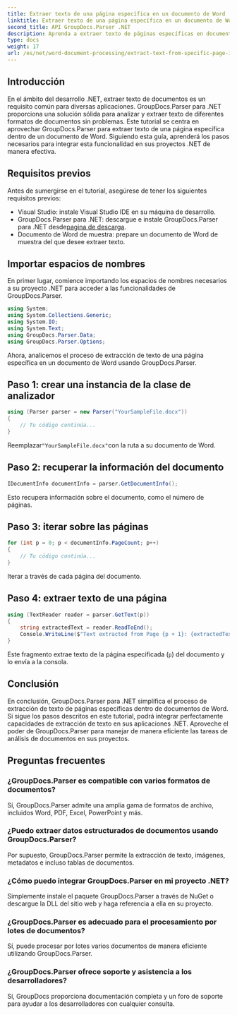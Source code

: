```yaml
---
title: Extraer texto de una página específica en un documento de Word
linktitle: Extraer texto de una página específica en un documento de Word
second_title: API GroupDocs.Parser .NET
description: Aprenda a extraer texto de páginas específicas en documentos de Word usando GroupDocs.Parser para .NET. Integre capacidades de extracción de texto en su .NET.
type: docs
weight: 17
url: /es/net/word-document-processing/extract-text-from-specific-page-in-word-document/
---
```

## Introducción
En el ámbito del desarrollo .NET, extraer texto de documentos es un requisito común para diversas aplicaciones. GroupDocs.Parser para .NET proporciona una solución sólida para analizar y extraer texto de diferentes formatos de documentos sin problemas. Este tutorial se centra en aprovechar GroupDocs.Parser para extraer texto de una página específica dentro de un documento de Word. Siguiendo esta guía, aprenderá los pasos necesarios para integrar esta funcionalidad en sus proyectos .NET de manera efectiva.
## Requisitos previos
Antes de sumergirse en el tutorial, asegúrese de tener los siguientes requisitos previos:
- Visual Studio: instale Visual Studio IDE en su máquina de desarrollo.
-  GroupDocs.Parser para .NET: descargue e instale GroupDocs.Parser para .NET desde[pagina de descarga](https://releases.groupdocs.com/parser/net/).
- Documento de Word de muestra: prepare un documento de Word de muestra del que desee extraer texto.

## Importar espacios de nombres
En primer lugar, comience importando los espacios de nombres necesarios a su proyecto .NET para acceder a las funcionalidades de GroupDocs.Parser.
```csharp
using System;
using System.Collections.Generic;
using System.IO;
using System.Text;
using GroupDocs.Parser.Data;
using GroupDocs.Parser.Options;
```

Ahora, analicemos el proceso de extracción de texto de una página específica en un documento de Word usando GroupDocs.Parser.
## Paso 1: crear una instancia de la clase de analizador
```csharp
using (Parser parser = new Parser("YourSampleFile.docx"))
{
    // Tu código continúa...
}
```
 Reemplazar`"YourSampleFile.docx"`con la ruta a su documento de Word.
## Paso 2: recuperar la información del documento
```csharp
IDocumentInfo documentInfo = parser.GetDocumentInfo();
```
Esto recupera información sobre el documento, como el número de páginas.
## Paso 3: iterar sobre las páginas
```csharp
for (int p = 0; p < documentInfo.PageCount; p++)
{
    // Tu código continúa...
}
```
Iterar a través de cada página del documento.
## Paso 4: extraer texto de una página
```csharp
using (TextReader reader = parser.GetText(p))
{
    string extractedText = reader.ReadToEnd();
    Console.WriteLine($"Text extracted from Page {p + 1}: {extractedText}");
}
```
Este fragmento extrae texto de la página especificada (`p`) del documento y lo envía a la consola.

## Conclusión
En conclusión, GroupDocs.Parser para .NET simplifica el proceso de extracción de texto de páginas específicas dentro de documentos de Word. Si sigue los pasos descritos en este tutorial, podrá integrar perfectamente capacidades de extracción de texto en sus aplicaciones .NET. Aproveche el poder de GroupDocs.Parser para manejar de manera eficiente las tareas de análisis de documentos en sus proyectos.

## Preguntas frecuentes
### ¿GroupDocs.Parser es compatible con varios formatos de documentos?
Sí, GroupDocs.Parser admite una amplia gama de formatos de archivo, incluidos Word, PDF, Excel, PowerPoint y más.
### ¿Puedo extraer datos estructurados de documentos usando GroupDocs.Parser?
Por supuesto, GroupDocs.Parser permite la extracción de texto, imágenes, metadatos e incluso tablas de documentos.
### ¿Cómo puedo integrar GroupDocs.Parser en mi proyecto .NET?
Simplemente instale el paquete GroupDocs.Parser a través de NuGet o descargue la DLL del sitio web y haga referencia a ella en su proyecto.
### ¿GroupDocs.Parser es adecuado para el procesamiento por lotes de documentos?
Sí, puede procesar por lotes varios documentos de manera eficiente utilizando GroupDocs.Parser.
### ¿GroupDocs.Parser ofrece soporte y asistencia a los desarrolladores?
Sí, GroupDocs proporciona documentación completa y un foro de soporte para ayudar a los desarrolladores con cualquier consulta.